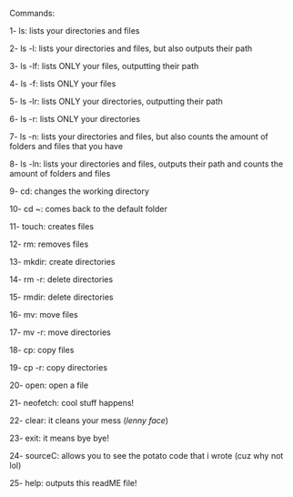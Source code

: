 Commands:

1- ls: lists your directories and files

2- ls -l: lists your directories and files, but also outputs their path

3- ls -lf: lists ONLY your files, outputting their path

4- ls -f: lists ONLY your files

5- ls -lr: lists ONLY your directories, outputting their path

6- ls -r: lists ONLY your directories

7- ls -n: lists your directories and files, but also counts the amount of folders and files that you have

8- ls -ln: lists your directories and files, outputs their path and counts the amount of folders and files

9- cd: changes the working directory

10- cd ~: comes back to the default folder

11- touch: creates files

12- rm: removes files

13- mkdir: create directories

14- rm -r: delete directories

15- rmdir: delete directories

16- mv: move files

17- mv -r: move directories

18- cp: copy files

19- cp -r: copy directories

20- open: open a file

21- neofetch: cool stuff happens!

22- clear: it cleans your mess (*lenny face*)

23- exit: it means bye bye!

24- sourceC: allows you to see the potato code that i wrote (cuz why not lol)

25- help: outputs this readME file!
